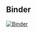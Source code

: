 ## Binder

[![Binder](http://mybinder.org/badge.svg)](https://beta.mybinder.org/v2/gh/ioos/notebooks_demos/master)
